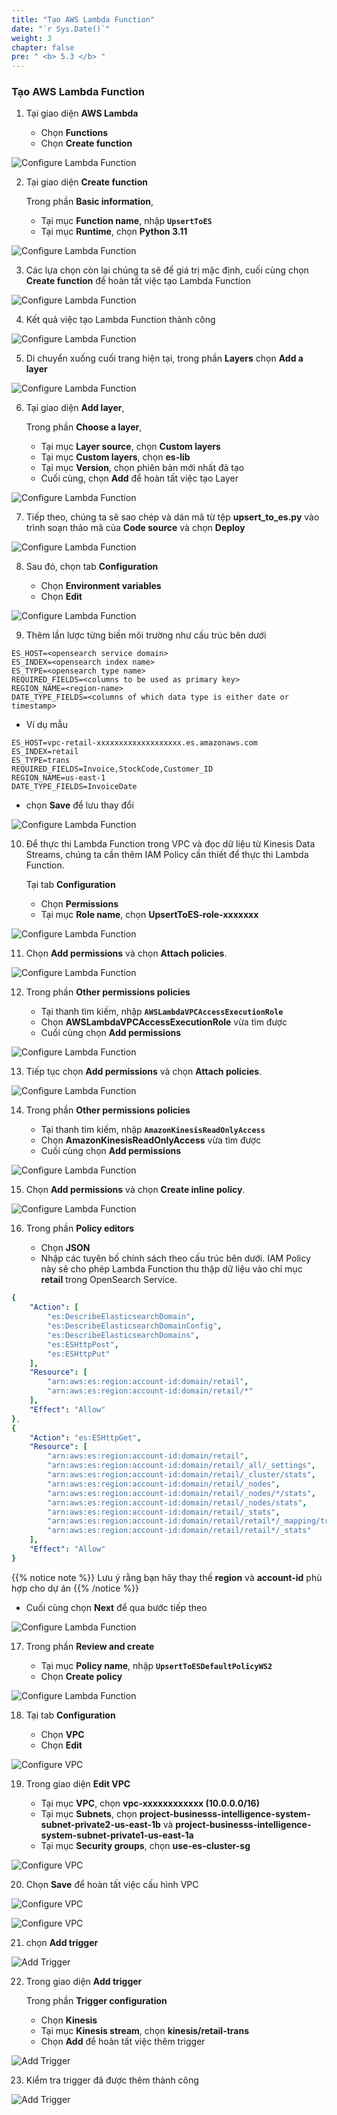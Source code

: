```yaml
---
title: "Tạo AWS Lambda Function"
date: "`r Sys.Date()`"
weight: 3
chapter: false
pre: " <b> 5.3 </b> "
---
```


### Tạo AWS Lambda Function

1. Tại giao diện **AWS Lambda**

   - Chọn **Functions**
   - Chọn **Create function**

![Configure Lambda Function](/ws2-bussiness-intelligence-system-aws/images/5.2-IngestRealTimeData/createlayer-00014.png?featherlight=false&width=70pc)

2.  Tại giao diện **Create function**

    Trong phần **Basic information**,

    - Tại mục **Function name**, nhập **`UpsertToES`**
    - Tại mục **Runtime**, chọn **Python 3.11**

![Configure Lambda Function](/ws2-bussiness-intelligence-system-aws/images/5.2-IngestRealTimeData/createlayer-00015.png?featherlight=false&width=70pc)

3. Các lựa chọn còn lại chúng ta sẽ để giá trị mặc định, cuối cùng chọn **Create function** để hoàn tất việc tạo Lambda Function

![Configure Lambda Function](/ws2-bussiness-intelligence-system-aws/images/5.2-IngestRealTimeData/createlayer-00016.png?featherlight=false&width=70pc)

4. Kết quả việc tạo Lambda Function thành công

![Configure Lambda Function](/ws2-bussiness-intelligence-system-aws/images/5.2-IngestRealTimeData/createlayer-00017.png?featherlight=false&width=70pc)

5. Di chuyển xuống cuối trang hiện tại, trong phần **Layers** chọn **Add a layer**

![Configure Lambda Function](/ws2-bussiness-intelligence-system-aws/images/5.2-IngestRealTimeData/createlayer-00018.png?featherlight=false&width=70pc)

6. Tại giao diện **Add layer**,

   Trong phần **Choose a layer**,

   - Tại mục **Layer source**, chọn **Custom layers**
   - Tại mục **Custom layers**, chọn **es-lib**
   - Tại mục **Version**, chọn phiên bản mới nhất đã tạo
   - Cuối cùng, chọn **Add** để hoàn tất việc tạo Layer

![Configure Lambda Function](/ws2-bussiness-intelligence-system-aws/images/5.2-IngestRealTimeData/createlayer-00019.png?featherlight=false&width=70pc)

7. Tiếp theo, chúng ta sẽ sao chép và dán mã từ tệp **upsert_to_es.py** vào trình soạn thảo mã của **Code source** và chọn **Deploy**

![Configure Lambda Function](/ws2-bussiness-intelligence-system-aws/images/5.2-IngestRealTimeData/createlayer-00021.png?featherlight=false&width=70pc)

8. Sau đó, chọn tab **Configuration**

   - Chọn **Environment variables**
   - Chọn **Edit**

![Configure Lambda Function](/ws2-bussiness-intelligence-system-aws/images/5.2-IngestRealTimeData/createlayer-00023.png?featherlight=false&width=70pc)

9. Thêm lần lược từng biến môi trường như cấu trúc bên dưới

```shell script
ES_HOST=<opensearch service domain>
ES_INDEX=<opensearch index name>
ES_TYPE=<opensearch type name>
REQUIRED_FIELDS=<columns to be used as primary key>
REGION_NAME=<region-name>
DATE_TYPE_FIELDS=<columns of which data type is either date or timestamp>
```

- Ví dụ mẫu

```shell script
ES_HOST=vpc-retail-xxxxxxxxxxxxxxxxxxx.es.amazonaws.com
ES_INDEX=retail
ES_TYPE=trans
REQUIRED_FIELDS=Invoice,StockCode,Customer_ID
REGION_NAME=us-east-1
DATE_TYPE_FIELDS=InvoiceDate
```

- chọn **Save** để lưu thay đổi

![Configure Lambda Function](/ws2-bussiness-intelligence-system-aws/images/5.2-IngestRealTimeData/createlayer-00024.png?featherlight=false&width=70pc)

10. Để thực thi Lambda Function trong VPC và đọc dữ liệu từ Kinesis Data Streams, chúng ta cần thêm IAM Policy cần thiết để thực thi Lambda Function.

    Tại tab **Configuration**

    - Chọn **Permissions**
    - Tại mục **Role name**, chọn **UpsertToES-role-xxxxxxx**

![Configure Lambda Function](/ws2-bussiness-intelligence-system-aws/images/5.2-IngestRealTimeData/createlayer-00025.png?featherlight=false&width=70pc)

11. Chọn **Add permissions** và chọn **Attach policies**.

![Configure Lambda Function](/ws2-bussiness-intelligence-system-aws/images/5.2-IngestRealTimeData/createlayer-00026.png?featherlight=false&width=70pc)

12. Trong phần **Other permissions policies**

    - Tại thanh tìm kiếm, nhập **`AWSLambdaVPCAccessExecutionRole`**
    - Chọn **AWSLambdaVPCAccessExecutionRole** vừa tìm được
    - Cuối cùng chọn **Add permissions**

![Configure Lambda Function](/ws2-bussiness-intelligence-system-aws/images/5.2-IngestRealTimeData/createlayer-00027.png?featherlight=false&width=70pc)

13. Tiếp tục chọn **Add permissions** và chọn **Attach policies**.

![Configure Lambda Function](/ws2-bussiness-intelligence-system-aws/images/5.2-IngestRealTimeData/createlayer-00028.png?featherlight=false&width=70pc)

14. Trong phần **Other permissions policies**

    - Tại thanh tìm kiếm, nhập **`AmazonKinesisReadOnlyAccess`**
    - Chọn **AmazonKinesisReadOnlyAccess** vừa tìm được
    - Cuối cùng chọn **Add permissions**

![Configure Lambda Function](/ws2-bussiness-intelligence-system-aws/images/5.2-IngestRealTimeData/createlayer-00029.png?featherlight=false&width=70pc)

15. Chọn **Add permissions** và chọn **Create inline policy**.

![Configure Lambda Function](/ws2-bussiness-intelligence-system-aws/images/5.2-IngestRealTimeData/createlayer-00031.png?featherlight=false&width=70pc)

16. Trong phần **Policy editors**

    - Chọn **JSON**
    - Nhập các tuyên bố chính sách theo cấu trúc bên dưới. IAM Policy này sẽ cho phép Lambda Function thu thập dữ liệu vào chỉ mục **retail** trong OpenSearch Service.

```yaml
{
    "Action": [
        "es:DescribeElasticsearchDomain",
        "es:DescribeElasticsearchDomainConfig",
        "es:DescribeElasticsearchDomains",
        "es:ESHttpPost",
        "es:ESHttpPut"
    ],
    "Resource": [
        "arn:aws:es:region:account-id:domain/retail",
        "arn:aws:es:region:account-id:domain/retail/*"
    ],
    "Effect": "Allow"
},
{
    "Action": "es:ESHttpGet",
    "Resource": [
        "arn:aws:es:region:account-id:domain/retail",
        "arn:aws:es:region:account-id:domain/retail/_all/_settings",
        "arn:aws:es:region:account-id:domain/retail/_cluster/stats",
        "arn:aws:es:region:account-id:domain/retail/_nodes",
        "arn:aws:es:region:account-id:domain/retail/_nodes/*/stats",
        "arn:aws:es:region:account-id:domain/retail/_nodes/stats",
        "arn:aws:es:region:account-id:domain/retail/_stats",
        "arn:aws:es:region:account-id:domain/retail/retail*/_mapping/trans",
        "arn:aws:es:region:account-id:domain/retail/retail*/_stats"
    ],
    "Effect": "Allow"
}
```

{{% notice note %}}
Lưu ý rằng bạn hãy thay thế **region** và **account-id** phù hợp cho dự án
{{% /notice %}}

- Cuối cùng chọn **Next** để qua bước tiếp theo

![Configure Lambda Function](/ws2-bussiness-intelligence-system-aws/images/5.2-IngestRealTimeData/createlayer-00034.png?featherlight=false&width=70pc)

17. Trong phần **Review and create**

    - Tại mục **Policy name**, nhập **`UpsertToESDefaultPolicyWS2`**
    - Chọn **Create policy**

![Configure Lambda Function](/ws2-bussiness-intelligence-system-aws/images/5.2-IngestRealTimeData/createlayer-00035.png?featherlight=false&width=70pc)

18. Tại tab **Configuration**

    - Chọn **VPC**
    - Chọn **Edit**

![Configure VPC](/ws2-bussiness-intelligence-system-aws/images/5.2-IngestRealTimeData/createlayer-00036.png?featherlight=false&width=70pc)

19. Trong giao diện **Edit VPC**

    - Tại mục **VPC**, chọn **vpc-xxxxxxxxxxxx (10.0.0.0/16)**
    - Tại mục **Subnets**, chọn **project-businesss-intelligence-system-subnet-private2-us-east-1b** và **project-businesss-intelligence-system-subnet-private1-us-east-1a**
    - Tại mục **Security groups**, chọn **use-es-cluster-sg**

![Configure VPC](/ws2-bussiness-intelligence-system-aws/images/5.2-IngestRealTimeData/createlayer-00037.png?featherlight=false&width=70pc)

20. Chọn **Save** để hoàn tất việc cấu hình VPC

![Configure VPC](/ws2-bussiness-intelligence-system-aws/images/5.2-IngestRealTimeData/createlayer-00038.png?featherlight=false&width=70pc)

![Configure VPC](/ws2-bussiness-intelligence-system-aws/images/5.2-IngestRealTimeData/createlayer-00039.png?featherlight=false&width=70pc)

21. chọn **Add trigger**

![Add Trigger](/ws2-bussiness-intelligence-system-aws/images/5.2-IngestRealTimeData/createlayer-00040.png?featherlight=false&width=70pc)

22. Trong giao diện **Add trigger**

    Trong phần **Trigger configuration**

    - Chọn **Kinesis**
    - Tại mục **Kinesis stream**, chọn **kinesis/retail-trans**
    - Chọn **Add** để hoàn tất việc thêm trigger

![Add Trigger](/ws2-bussiness-intelligence-system-aws/images/5.2-IngestRealTimeData/createlayer-00042.png?featherlight=false&width=70pc)

23. Kiểm tra trigger đã được thêm thành công

![Add Trigger](/ws2-bussiness-intelligence-system-aws/images/5.2-IngestRealTimeData/createlayer-00043.png?featherlight=false&width=70pc)
